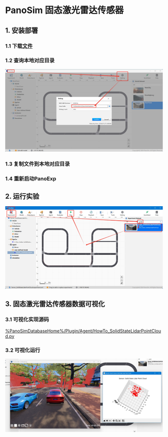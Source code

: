 # PanoSim 固态激光雷达传感器

## 1. 安装部署

### 1.1 下载[文件](./PanoSimDatabase)

### 1.2 查询本地对应目录
![image](../../../Bus/ego/docs/images/folder.jpg)

### 1.3 复制文件到本地对应目录

### 1.4 重新启动PanoExp

## 2. 运行实验
![image](docs/images/open.jpg)


## 3. 固态激光雷达传感器数据可视化

### 3.1 可视化实现源码
[%PanoSimDatabaseHome%/Plugin/Agent/HowTo_SolidStateLidarPointCloud.py](PanoSimDatabase/Plugin/Agent/HowTo_SolidStateLidarPointCloud.py)

### 3.2 可视化运行
![image](docs/images/visualization.jpg)
